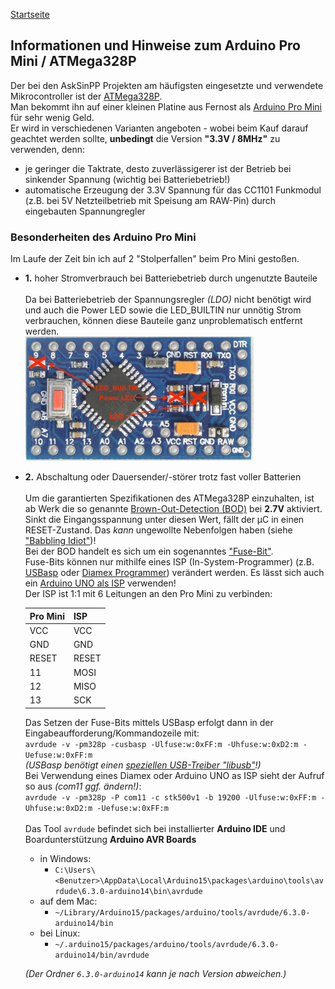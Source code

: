 [Startseite](https://github.com/jp112sdl/AskSinPPCollection/blob/master/README.md)
## Informationen und Hinweise zum Arduino Pro Mini / ATMega328P

Der bei den AskSinPP Projekten am häufigsten eingesetzte und verwendete Mikrocontroller ist der [ATMega328P](http://ww1.microchip.com/downloads/en/DeviceDoc/ATmega48A-PA-88A-PA-168A-PA-328-P-DS-DS40002061A.pdf).<br>
Man bekommt ihn auf einer kleinen Platine aus Fernost als [Arduino Pro Mini](https://de.aliexpress.com/item/Free-Shipping-1pcs-pro-mini-atmega328-Pro-Mini-328-Mini-ATMEGA328-3-3V-8MHz-for-Arduino/32340942669.html) für sehr wenig Geld.<br>
Er wird in verschiedenen Varianten angeboten - wobei beim Kauf darauf geachtet werden sollte, **unbedingt** die Version **"3.3V / 8MHz"** zu verwenden, denn:
  - je geringer die Taktrate, desto zuverlässigerer ist der Betrieb bei sinkender Spannung (wichtig bei Batteriebetrieb!)
  - automatische Erzeugung der 3.3V Spannung für das CC1101 Funkmodul (z.B. bei 5V Netzteilbetrieb mit Speisung am RAW-Pin) durch eingebauten Spannungregler
  
  
### Besonderheiten des Arduino Pro Mini

Im Laufe der Zeit bin ich auf 2 "Stolperfallen" beim Pro Mini gestoßen.<br>
- **1.** hoher Stromverbrauch bei Batteriebetrieb durch ungenutzte Bauteile<br><br>
    Da bei Batteriebetrieb der Spannungsregler _(LDO)_ nicht benötigt wird und auch die Power LED sowie die LED_BUILTIN nur unnötig Strom verbrauchen, können diese Bauteile ganz unproblematisch entfernt werden.<br>
  <img src="../Images/ProMini_removed_parts.png" />

- **2.** Abschaltung oder Dauersender/-störer trotz fast voller Batterien<br><br>
  Um die garantierten Spezifikationen des ATMega328P einzuhalten, ist ab Werk die so genannte [Brown-Out-Detection (BOD)](https://www.mikrocontroller.net/articles/Brownout) bei **2.7V** aktiviert. Sinkt die Eingangsspannung unter diesen Wert, fällt der µC in einen RESET-Zustand. Das _kann_ ungewollte Nebenfolgen haben (siehe ["Babbling Idiot"](https://github.com/TomMajor/AskSinPP_Examples/tree/master/Info/Babbling%20Idiot%20Protection))!<br>
  Bei der BOD handelt es sich um ein sogenanntes ["Fuse-Bit"](https://de.wikipedia.org/wiki/Fuse-Bit).<br>
  Fuse-Bits können nur mithilfe eines ISP (In-System-Programmer) (z.B. [USBasp](https://www.ebay.de/i/232496093834) oder [Diamex Programmer](https://www.diamex.de/dxshop/USB-ISP-Programmer-fuer-Atmel-AVR-Rev2)) verändert werden. Es lässt sich auch ein [Arduino UNO als ISP](https://www.arduino.cc/en/Tutorial/ArduinoISP) verwenden!<br>
  Der ISP ist 1:1 mit 6 Leitungen an den Pro Mini zu verbinden:
  
  | Pro Mini | ISP |
  |----|----|
  | VCC | VCC |
  | GND  | GND |
  | RESET | RESET |
  | 11 | MOSI |
  | 12 | MISO |
  | 13 | SCK |

  Das Setzen der Fuse-Bits mittels USBasp erfolgt dann in der Eingabeaufforderung/Kommandozeile mit:<br>
  `avrdude -v -pm328p -cusbasp -Ulfuse:w:0xFF:m -Uhfuse:w:0xD2:m -Uefuse:w:0xFF:m`<br>
  _(USBasp benötigt einen [speziellen USB-Treiber "libusb"](http://zadig.akeo.ie)!)_<br>
  Bei Verwendung eines Diamex oder Arduino UNO as ISP sieht der Aufruf so aus _(com11 ggf. ändern!)_:<br>
  `avrdude -v -pm328p -P com11 -c stk500v1 -b 19200 -Ulfuse:w:0xFF:m -Uhfuse:w:0xD2:m -Uefuse:w:0xFF:m`<br><br>
  Das Tool `avrdude` befindet sich bei installierter **Arduino IDE** und Boardunterstützung **Arduino AVR Boards** 
  - in Windows:
    - `C:\Users\<Benutzer>\AppData\Local\Arduino15\packages\arduino\tools\avrdude\6.3.0-arduino14\bin\avrdude`
  - auf dem Mac:
    - `~/Library/Arduino15/packages/arduino/tools/avrdude/6.3.0-arduino14/bin`
  - bei Linux:
    - `~/.arduino15/packages/arduino/tools/avrdude/6.3.0-arduino14/bin/avrdude`
  
  _(Der Ordner `6.3.0-arduino14` kann je nach Version abweichen.)_
